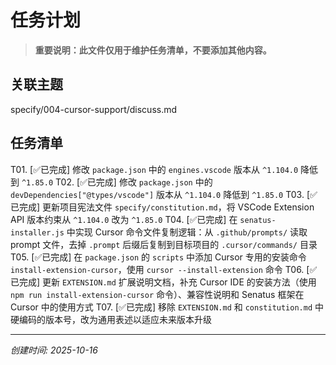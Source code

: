 # 任务计划

> **重要说明：此文件仅用于维护任务清单，不要添加其他内容。**

## 关联主题
specify/004-cursor-support/discuss.md

## 任务清单
<!--
每个任务项格式：
T01. [状态] 任务描述
T02. [状态] 任务描述
T03. [状态] 任务描述

编号格式: T01, T02, T03...（T = Task）
状态: ⏳待执行 / 🔄进行中 / ✅已完成
-->

T01. [✅已完成] 修改 `package.json` 中的 `engines.vscode` 版本从 `^1.104.0` 降低到 `^1.85.0`
T02. [✅已完成] 修改 `package.json` 中的 `devDependencies["@types/vscode"]` 版本从 `^1.104.0` 降低到 `^1.85.0`
T03. [✅已完成] 更新项目宪法文件 `specify/constitution.md`，将 VSCode Extension API 版本约束从 `^1.104.0` 改为 `^1.85.0`
T04. [✅已完成] 在 `senatus-installer.js` 中实现 Cursor 命令文件复制逻辑：从 `.github/prompts/` 读取 prompt 文件，去掉 `.prompt` 后缀后复制到目标项目的 `.cursor/commands/` 目录
T05. [✅已完成] 在 `package.json` 的 `scripts` 中添加 Cursor 专用的安装命令 `install-extension-cursor`，使用 `cursor --install-extension` 命令
T06. [✅已完成] 更新 `EXTENSION.md` 扩展说明文档，补充 Cursor IDE 的安装方法（使用 `npm run install-extension-cursor` 命令）、兼容性说明和 Senatus 框架在 Cursor 中的使用方式
T07. [✅已完成] 移除 `EXTENSION.md` 和 `constitution.md` 中硬编码的版本号，改为通用表述以适应未来版本升级

---
*创建时间: 2025-10-16*

